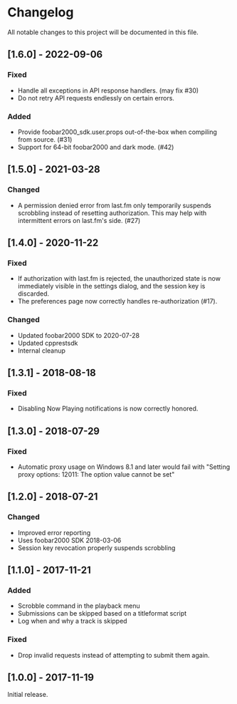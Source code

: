 # Changelog
All notable changes to this project will be documented in this file.

## [1.6.0] - 2022-09-06
### Fixed
- Handle all exceptions in API response handlers. (may fix #30)
- Do not retry API requests endlessly on certain errors.
### Added
- Provide foobar2000_sdk.user.props out-of-the-box when compiling from source. (#31)
- Support for 64-bit foobar2000 and dark mode. (#42)


## [1.5.0] - 2021-03-28
### Changed
- A permission denied error from last.fm only temporarily suspends scrobbling
  instead of resetting authorization. This may help with intermittent errors
  on last.fm's side. (#27)


## [1.4.0] - 2020-11-22
### Fixed
- If authorization with last.fm is rejected, the unauthorized state is now
  immediately visible in the settings dialog, and the session key is discarded.
- The preferences page now correctly handles re-authorization (#17).

### Changed
- Updated foobar2000 SDK to 2020-07-28
- Updated cpprestsdk
- Internal cleanup


## [1.3.1] - 2018-08-18
### Fixed
- Disabling Now Playing notifications is now correctly honored.


## [1.3.0] - 2018-07-29
### Fixed
- Automatic proxy usage on Windows 8.1 and later would fail with
  "Setting proxy options: 12011: The option value cannot be set"


## [1.2.0] - 2018-07-21
### Changed
- Improved error reporting
- Uses foobar2000 SDK 2018-03-06
- Session key revocation properly suspends scrobbling


## [1.1.0] - 2017-11-21
### Added
- Scrobble command in the playback menu
- Submissions can be skipped based on a titleformat script
- Log when and why a track is skipped

### Fixed
- Drop invalid requests instead of attempting to submit them again.


## [1.0.0] - 2017-11-19

Initial release.
